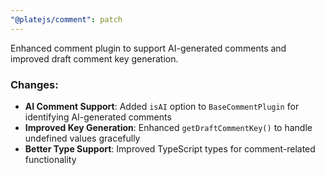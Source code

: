 ```yaml
---
"@platejs/comment": patch
---
```


Enhanced comment plugin to support AI-generated comments and improved draft comment key generation.

### Changes:

- **AI Comment Support**: Added `isAI` option to `BaseCommentPlugin` for identifying AI-generated comments
- **Improved Key Generation**: Enhanced `getDraftCommentKey()` to handle undefined values gracefully
- **Better Type Support**: Improved TypeScript types for comment-related functionality